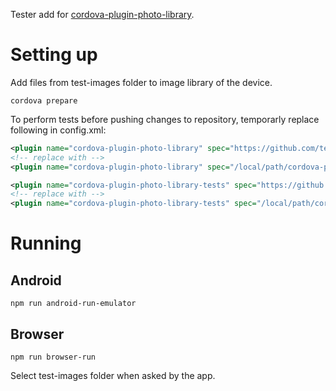 Tester add for [cordova-plugin-photo-library](https://github.com/terikon/cordova-plugin-photo-library).

# Setting up

Add files from test-images folder to image library of the device.

    cordova prepare

To perform tests before pushing changes to repository, temporarly replace following in config.xml:

```xml
<plugin name="cordova-plugin-photo-library" spec="https://github.com/terikon/cordova-plugin-photo-library.git">
<!-- replace with -->
<plugin name="cordova-plugin-photo-library" spec="/local/path/cordova-plugin-photo-library">
```
```xml
<plugin name="cordova-plugin-photo-library-tests" spec="https://github.com/terikon/cordova-plugin-photo-library.git#:/tests" />
<!-- replace with -->
<plugin name="cordova-plugin-photo-library-tests" spec="/local/path/cordova-plugin-photo-library/tests" />
```

# Running

## Android

    npm run android-run-emulator

## Browser

    npm run browser-run

Select test-images folder when asked by the app.